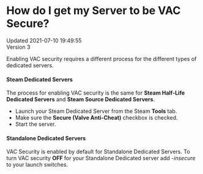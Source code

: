 # How do I get my Server to be VAC Secure?
Updated 2021-07-10 19:49:55  
Version 3  

Enabling VAC security requires a different process for the different types of dedicated servers.  
  
#### Steam Dedicated Servers
The process for enabling VAC security is the same for **Steam Half-Life Dedicated Servers** and **Steam Source Dedicated Servers**.  
  
* Launch your Steam Dedicated Server from the Steam **Tools** tab.
* Make sure the **Secure (Valve Anti-Cheat)** checkbox is checked.
* Start the server.
  
  
#### Standalone Dedicated Servers
VAC Security is enabled by default for Standalone Dedicated Servers. To turn VAC security **OFF** for your Standalone Dedicated server add *-insecure* to your launch switches.